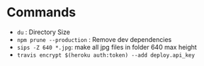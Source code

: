 # Commands

- `du` : Directory Size
- `npm prune --production` : Remove dev dependencies
- `sips -Z 640 *.jpg`: make all jpg files in folder 640 max height
- `travis encrypt $(heroku auth:token) --add deploy.api_key`
